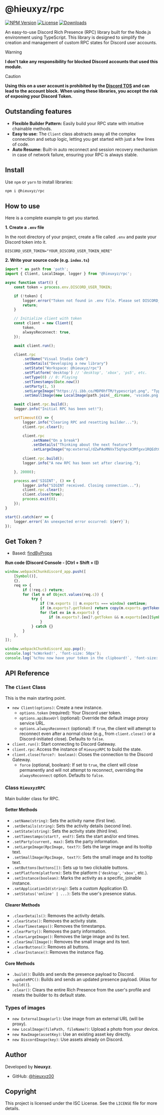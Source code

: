# @hieuxyz/rpc

[![NPM Version](https://img.shields.io/npm/v/@hieuxyz/rpc.svg)](https://www.npmjs.com/package/@hieuxyz/rpc)
[![License](https://img.shields.io/npm/l/@hieuxyz/rpc.svg)](https://github.com/hieuxyz/rpc/blob/main/LICENSE)
[![Downloads](https://img.shields.io/npm/dt/@hieuxyz/rpc.svg)](https://www.npmjs.com/package/@hieuxyz/rpc)

An easy-to-use Discord Rich Presence (RPC) library built for the Node.js environment using TypeScript. This library is designed to simplify the creation and management of custom RPC states for Discord user accounts.

> [!WARNING]
> **I don't take any responsibility for blocked Discord accounts that used this module.**

> [!CAUTION]
> **Using this on a user account is prohibited by the [Discord TOS](https://discord.com/terms) and can lead to the account block.**
> **When using these libraries, you accept the risk of exposing your Discord Token.**

## Outstanding features

-   **Flexible Builder Pattern:** Easily build your RPC state with intuitive chainable methods.
-   **Easy to use:** The `Client` class abstracts away all the complex connection and setup logic, letting you get started with just a few lines of code.
-   **Auto Resume:** Built-in auto reconnect and session recovery mechanism in case of network failure, ensuring your RPC is always stable.

## Install

Use `npm` or `yarn` to install libraries:

```bash
npm i @hieuxyz/rpc
```

## How to use

Here is a complete example to get you started.

**1. Create a `.env` file**

In the root directory of your project, create a file called `.env` and paste your Discord token into it.

```
DISCORD_USER_TOKEN="YOUR_DISCORD_USER_TOKEN_HERE"
```

**2. Write your source code (e.g. `index.ts`)**

```typescript
import * as path from 'path';
import { Client, LocalImage, logger } from '@hieuxyz/rpc';

async function start() {
    const token = process.env.DISCORD_USER_TOKEN;

    if (!token) {
        logger.error("Token not found in .env file. Please set DISCORD_USER_TOKEN.");
        return;
    }

    // Initialize client with token
    const client = new Client({
        token,
        alwaysReconnect: true,
    });

    await client.run();

    client.rpc
        .setName("Visual Studio Code")
        .setDetails("Developing a new library")
        .setState("Workspace: @hieuxyz/rpc")
        .setPlatform('desktop') // 'desktop', 'xbox', 'ps5', etc.
        .setType(0) // 0: Playing
        .setTimestamps(Date.now())
        .setParty(1, 5)
        .setLargeImage("https://i.ibb.co/MDP0hfTM/typescript.png", "TypeScript")
        .setSmallImage(new LocalImage(path.join(__dirname, 'vscode.png')), "VS Code");

    await client.rpc.build();
    logger.info("Initial RPC has been set!");

    setTimeout(() => {
        logger.info("Clearing RPC and resetting builder...");
        client.rpc.clear();

        client.rpc
            .setName("On a break")
            .setDetails("Thinking about the next feature")
            .setLargeImage("mp:external/dZwPAoMNVxT5qYqecH3Mfgxv1RQEdtGBU8nAspOcAo4/https/c.tenor.com/fvuYGhI1vgUAAAAC/tenor.gif", "Coffee Time");
        
        client.rpc.build();
        logger.info("A new RPC has been set after clearing.");

    }, 20000);

    process.on('SIGINT', () => {
        logger.info("SIGINT received. Closing connection...");
        client.rpc.clear();
        client.close(true);
        process.exit(0);
    });
}

start().catch(err => {
    logger.error(`An unexpected error occurred: ${err}`);
});
```

## Get Token ?

- Based: [findByProps](https://discord.com/channels/603970300668805120/1085682686607249478/1085682686607249478)

<strong>Run code (Discord Console - [Ctrl + Shift + I])</strong>

```js
window.webpackChunkdiscord_app.push([
	[Symbol()],
	{},
	req => {
		if (!req.c) return;
		for (let m of Object.values(req.c)) {
			try {
				if (!m.exports || m.exports === window) continue;
				if (m.exports?.getToken) return copy(m.exports.getToken());
				for (let ex in m.exports) {
					if (m.exports?.[ex]?.getToken && m.exports[ex][Symbol.toStringTag] !== 'IntlMessagesProxy') return copy(m.exports[ex].getToken());
				}
			} catch {}
		}
	},
]);

window.webpackChunkdiscord_app.pop();
console.log('%cWorked!', 'font-size: 50px');
console.log(`%cYou now have your token in the clipboard!`, 'font-size: 16px');
```

## API Reference

### The `Client` Class

This is the main starting point.

-   `new Client(options)`: Create a new instance.
    -   `options.token` (required): Your Discord user token.
    -   `options.apiBaseUrl` (optional): Override the default image proxy service URL.
    -   `options.alwaysReconnect` (optional): If `true`, the client will attempt to reconnect even after a normal close (e.g., from `client.close()` or a Discord-initiated close). Defaults to `false`.
-   `client.run()`: Start connecting to Discord Gateway.
-   `client.rpc`: Access the instance of `HieuxyzRPC` to build the state.
-   `client.close(force?: boolean)`: Closes the connection to the Discord Gateway.
    -   `force` (optional, boolean): If set to `true`, the client will close permanently and will not attempt to reconnect, overriding the `alwaysReconnect` option. Defaults to `false`.

### Class `HieuxyzRPC`

Main builder class for RPC.

#### Setter Methods
-   `.setName(string)`: Sets the activity name (first line).
-   `.setDetails(string)`: Sets the activity details (second line).
-   `.setState(string)`: Sets the activity state (third line).
-   `.setTimestamps(start?, end?)`: Sets the start and/or end times.
-   `.setParty(current, max)`: Sets the party information.
-   `.setLargeImage(RpcImage, text?)`: Sets the large image and its tooltip text.
-   `.setSmallImage(RpcImage, text?)`: Sets the small image and its tooltip text.
-   `.setButtons(buttons[])`: Sets up to two clickable buttons.
-   `.setPlatform(platform)`: Sets the platform (`'desktop'`, `'xbox'`, etc.).
-   `.setInstance(boolean)`: Marks the activity as a specific, joinable instance.
-   `.setApplicationId(string)`: Sets a custom Application ID.
-   `.setStatus('online' | ...)`: Sets the user's presence status.

#### Clearer Methods
-   `.clearDetails()`: Removes the activity details.
-   `.clearState()`: Removes the activity state.
-   `.clearTimestamps()`: Removes the timestamps.
-   `.clearParty()`: Removes the party information.
-   `.clearLargeImage()`: Removes the large image and its text.
-   `.clearSmallImage()`: Removes the small image and its text.
-   `.clearButtons()`: Removes all buttons.
-   `.clearInstance()`: Removes the instance flag.

#### Core Methods
-   `.build()`: Builds and sends the presence payload to Discord.
-   `.updateRPC()`: Builds and sends an updated presence payload. (Alias for `build()`).
-   `.clear()`: Clears the entire Rich Presence from the user's profile and resets the builder to its default state.

### Types of images

-   `new ExternalImage(url)`: Use image from an external URL (will be proxy).
-   `new LocalImage(filePath, fileName?)`: Upload a photo from your device.
-   `new RawImage(assetKey)`: Use an existing asset key directly.
-   `new DiscordImage(key)`: Use assets already on Discord.

## Author

Developed by **hieuxyz**.

-   GitHub: [@hieuxyz00](https://github.com/hieuxyz00)

## Copyright

This project is licensed under the ISC License. See the `LICENSE` file for more details.